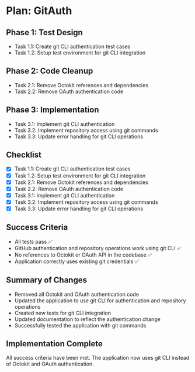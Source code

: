 # Plan: GitAuth

## Phase 1: Test Design
- Task 1.1: Create git CLI authentication test cases
- Task 1.2: Setup test environment for git CLI integration

## Phase 2: Code Cleanup
- Task 2.1: Remove Octokit references and dependencies
- Task 2.2: Remove OAuth authentication code

## Phase 3: Implementation
- Task 3.1: Implement git CLI authentication
- Task 3.2: Implement repository access using git commands
- Task 3.3: Update error handling for git CLI operations

## Checklist
- [x] Task 1.1: Create git CLI authentication test cases
- [x] Task 1.2: Setup test environment for git CLI integration
- [x] Task 2.1: Remove Octokit references and dependencies
- [x] Task 2.2: Remove OAuth authentication code
- [x] Task 3.1: Implement git CLI authentication
- [x] Task 3.2: Implement repository access using git commands
- [x] Task 3.3: Update error handling for git CLI operations

## Success Criteria
- All tests pass ✅
- GitHub authentication and repository operations work using git CLI ✅
- No references to Octokit or OAuth API in the codebase ✅
- Application correctly uses existing git credentials ✅

## Summary of Changes
- Removed all Octokit and OAuth authentication code
- Updated the application to use git CLI for authentication and repository operations
- Created new tests for git CLI integration
- Updated documentation to reflect the authentication change
- Successfully tested the application with git commands

## Implementation Complete
All success criteria have been met. The application now uses git CLI instead of Octokit and OAuth authentication.
